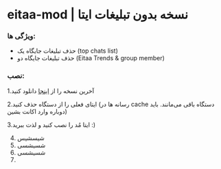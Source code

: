 # eitaa-mod | نسخه بدون تبلیغات ایتا
### ویژگی ها:
- حذف تبلیغات جایگاه یک (top chats list)
- حذف تبلیغات جایگاه دو (Eitaa Trends & group member)

### نصب:

1.آخرین نسخه را از [اینجا](https://github.com/cigeration/eitaa-mod/releases) دانلود کنید

2.ایتای فعلی را از دستگاه حذف کنید (رسانه ها در cache دستگاه باقی می‌مانند. باید دوباره وارد اکانت بشین)

3.ایتا مُد را نصب کنید و لذت ببرید :)

4. شیسشیس
5. شسیشسی
6. شسیشسی
7. 
